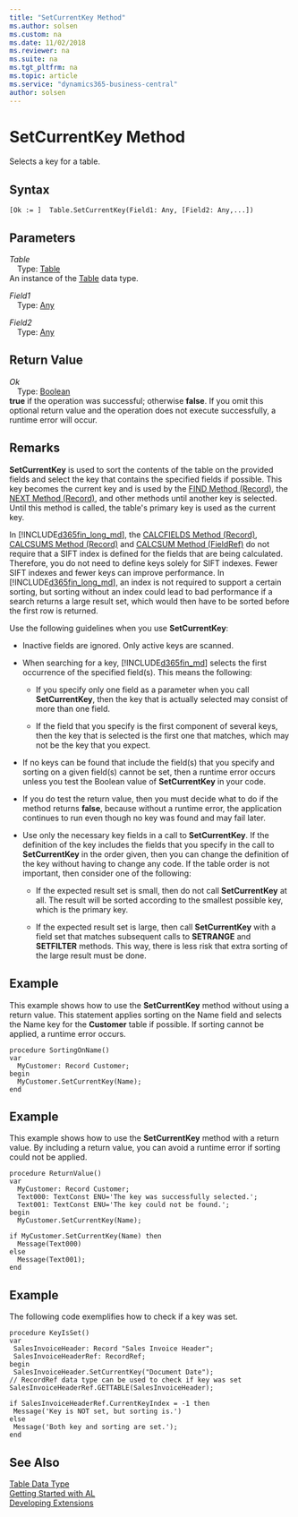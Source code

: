 ```yaml
---
title: "SetCurrentKey Method"
ms.author: solsen
ms.custom: na
ms.date: 11/02/2018
ms.reviewer: na
ms.suite: na
ms.tgt_pltfrm: na
ms.topic: article
ms.service: "dynamics365-business-central"
author: solsen
---
```

[//]: # (START>DO_NOT_EDIT)
[//]: # (IMPORTANT:Do not edit any of the content between here and the END>DO_NOT_EDIT.)
[//]: # (Any modifications should be made in the .xml files in the ModernDev repo.)
# SetCurrentKey Method
Selects a key for a table.

## Syntax
```
[Ok := ]  Table.SetCurrentKey(Field1: Any, [Field2: Any,...])
```
## Parameters
*Table*  
&emsp;Type: [Table](table-data-type.md)  
An instance of the [Table](table-data-type.md) data type.  

*Field1*  
&emsp;Type: [Any](../any/any-data-type.md)  
  
*Field2*  
&emsp;Type: [Any](../any/any-data-type.md)  
  


## Return Value
*Ok*  
&emsp;Type: [Boolean](../boolean/boolean-data-type.md)  
**true** if the operation was successful; otherwise **false**.  If you omit this optional return value and the operation does not execute successfully, a runtime error will occur.    


[//]: # (IMPORTANT: END>DO_NOT_EDIT)

## Remarks  
**SetCurrentKey** is used to sort the contents of the table on the provided fields and select the key that contains the specified fields if possible. This key becomes the current key and is used by the [FIND Method \(Record\)](../../methods/devenv-find-method-record.md), the [NEXT Method \(Record\)](../../methods/devenv-next-method-record.md), and other methods until another key is selected. Until this method is called, the table's primary key is used as the current key.  
  
In [!INCLUDE[d365fin_long_md](../../includes/d365fin_long_md.md)], the [CALCFIELDS Method \(Record\)](../../methods/devenv-calcfields-method-record.md), [CALCSUMS Method \(Record\)](../../methods/devenv-calcsums-method-record.md) and [CALCSUM Method \(FieldRef\)](../../methods/devenv-calcsum-method-fieldref.md) do not require that a SIFT index is defined for the fields that are being calculated. Therefore, you do not need to define keys solely for SIFT indexes. Fewer SIFT indexes and fewer keys can improve performance. In [!INCLUDE[d365fin_long_md](../../includes/d365fin_long_md.md)], an index is not required to support a certain sorting, but sorting without an index could lead to bad performance if a search returns a large result set, which would then have to be sorted before the first row is returned.  
  
Use the following guidelines when you use **SetCurrentKey**:  
  
-   Inactive fields are ignored. Only active keys are scanned.  
  
-   When searching for a key, [!INCLUDE[d365fin_md](../../includes/d365fin_md.md)] selects the first occurrence of the specified field\(s\). This means the following:  
  
    -   If you specify only one field as a parameter when you call **SetCurrentKey**, then the key that is actually selected may consist of more than one field.  
  
    -   If the field that you specify is the first component of several keys, then the key that is selected is the first one that matches, which may not be the key that you expect.  
  
-   If no keys can be found that include the field\(s\) that you specify and sorting on a given field\(s\) cannot be set, then a runtime error occurs unless you test the Boolean value of **SetCurrentKey** in your code.  
  
-   If you do test the return value, then you must decide what to do if the method returns **false**, because without a runtime error, the application continues to run even though no key was found and may fail later.  
  
-   Use only the necessary key fields in a call to **SetCurrentKey**. If the definition of the key includes the fields that you specify in the call to **SetCurrentKey** in the order given, then you can change the definition of the key without having to change any code. If the table order is not important, then consider one of the following:  
  
    -   If the expected result set is small, then do not call **SetCurrentKey** at all. The result will be sorted according to the smallest possible key, which is the primary key.  
  
    -   If the expected result set is large, then call **SetCurrentKey** with a field set that matches subsequent calls to **SETRANGE** and **SETFILTER** methods. This way, there is less risk that extra sorting of the large result must be done.  
  
## Example  
This example shows how to use the **SetCurrentKey** method without using a return value. This statement applies sorting on the Name field and selects the Name key for the **Customer** table if possible. If sorting cannot be applied, a runtime error occurs.
  
```  
procedure SortingOnName()
var 
  MyCustomer: Record Customer;
begin
  MyCustomer.SetCurrentKey(Name);  
end
```  
 

## Example  
This example shows how to use the **SetCurrentKey** method with a return value. By including a return value, you can avoid a runtime error if sorting could not be applied.
 
```  
procedure ReturnValue()
var 
  MyCustomer: Record Customer;
  Text000: TextConst ENU='The key was successfully selected.';
  Text001: TextConst ENU='The key could not be found.';
begin
  MyCustomer.SetCurrentKey(Name);

if MyCustomer.SetCurrentKey(Name) then  
  Message(Text000)  
else  
  Message(Text001);
end  
```  


## Example
The following code exemplifies how to check if a key was set.

 ```
procedure KeyIsSet()
var 
  SalesInvoiceHeader: Record "Sales Invoice Header";
  SalesInvoiceHeaderRef: RecordRef;
begin
  SalesInvoiceHeader.SetCurrentKey("Document Date"); 
// RecordRef data type can be used to check if key was set
SalesInvoiceHeaderRef.GETTABLE(SalesInvoiceHeader); 

if SalesInvoiceHeaderRef.CurrentKeyIndex = -1 then
  Message('Key is NOT set, but sorting is.')
else
  Message('Both key and sorting are set.'); 
end
 ```

## See Also
[Table Data Type](table-data-type.md)  
[Getting Started with AL](../../devenv-get-started.md)  
[Developing Extensions](../../devenv-dev-overview.md)